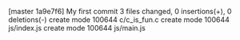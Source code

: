 [master 1a9e7f6] My first commit
 3 files changed, 0 insertions(+), 0 deletions(-)
 create mode 100644 c/c_is_fun.c
 create mode 100644 js/index.js
 create mode 100644 js/main.js
